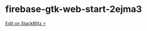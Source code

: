 # firebase-gtk-web-start-2ejma3

[Edit on StackBlitz ⚡️](https://stackblitz.com/edit/firebase-gtk-web-start-2ejma3)